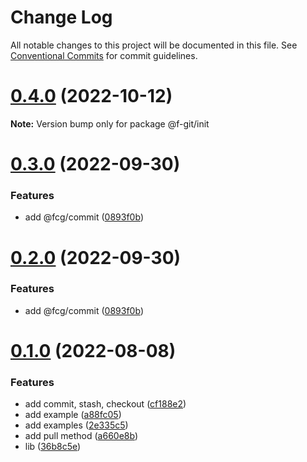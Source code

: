 # Change Log

All notable changes to this project will be documented in this file.
See [Conventional Commits](https://conventionalcommits.org) for commit guidelines.

# [0.4.0](https://github.com/fafayzf/cg/compare/v1.0.0...v0.4.0) (2022-10-12)

**Note:** Version bump only for package @f-git/init






# [0.3.0](https://github.com/fafayzf/cg/compare/v0.2.2...v0.3.0) (2022-09-30)


### Features

* add @fcg/commit ([0893f0b](https://github.com/fafayzf/cg/commit/0893f0bcc4de2a89357cadab06cc72335586c85f))





# [0.2.0](https://github.com/fafayzf/cg/compare/v0.2.2...v0.2.0) (2022-09-30)


### Features

* add @fcg/commit ([0893f0b](https://github.com/fafayzf/cg/commit/0893f0bcc4de2a89357cadab06cc72335586c85f))






# [0.1.0](https://github.com/fafayzf/cg/compare/v0.0.7...v0.1.0) (2022-08-08)


### Features

* add commit, stash, checkout ([cf188e2](https://github.com/fafayzf/cg/commit/cf188e2a74533c854035ac2c0a6c02efdc2a8d16))
* add example ([a88fc05](https://github.com/fafayzf/cg/commit/a88fc05e994ab561a040780db6954758fd47eb84))
* add examples ([2e335c5](https://github.com/fafayzf/cg/commit/2e335c56bc9dffaeafa7cd6d367e19878acf2777))
* add pull method ([a660e8b](https://github.com/fafayzf/cg/commit/a660e8b9d271b2ede3db9e72c024b5b5d5058d76))
* lib ([36b8c5e](https://github.com/fafayzf/cg/commit/36b8c5edd8079face99e855f1c1027f2abee28bd))
